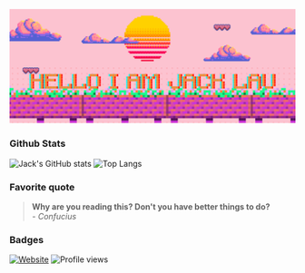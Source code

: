 <a href="https://portfolio.jacklau.xyz"><img alt="HELLO I AM JACK LAU" src="https://github.com/Jacklau1216/Jacklau1216/blob/main/background.png" /></a>


### Github Stats
![Jack's GitHub stats](https://github-readme-stats-q0978nehg-jacklau1216.vercel.app/api?username=Jacklau1216&theme=dark&show_icons=true&card_width=400&hide=issues&line_height=24)
![Top Langs](https://github-readme-stats-q0978nehg-jacklau1216.vercel.app/api/top-langs/?username=Jacklau1216&theme=dark&show_icons=true&card_width=200&layout=compact)

### Favorite quote
>**Why are you reading this? Don't you have better things to do?** <br/>
>*- Confucius*


### Badges
[![Website](https://img.shields.io/website?down_color=red&down_message=offline&up_color=green&up_message=online&url=https%3A%2F%2Fportfolio.jacklau.xyz)](https://portfolio.jacklau.xyz)
![Profile views](https://gpvc.arturio.dev/Jacklau1216)
